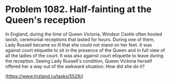 # Problem 1082. Half-fainting at the Queen's reception

In England, during the time of Queen Victoria, Windsor Castle often hosted lavish, ceremonial receptions that lasted for hours. During one of them, Lady Russell became so ill that she could not stand on her feet. It was against court etiquette to sit in the presence of the Queen and in full view of all the ladies of the court. It was also against court etiquette to leave during the reception. Seeing Lady Russell's condition, Queen Victoria herself offered her a way out of the awkward situation. How did she do it?

(https://www.trizland.ru/tasks/5529/)